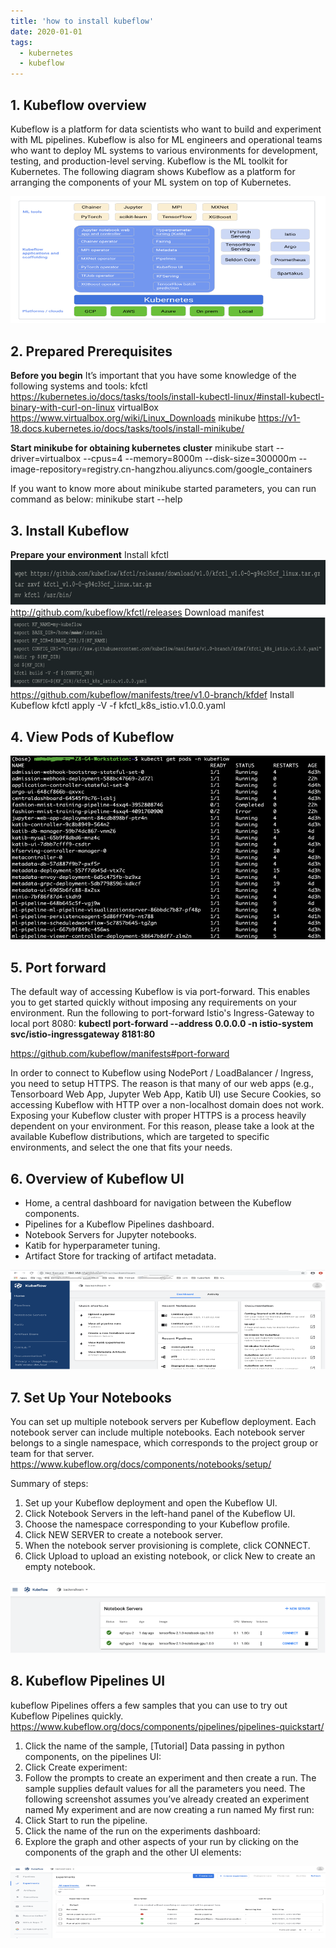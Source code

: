 ```yaml
---
title: 'how to install kubeflow'
date: 2020-01-01
tags:
  - kubernetes
  - kubeflow
---
```

## 1. Kubeflow overview

Kubeflow is a platform for data scientists who want to build and experiment with ML pipelines. Kubeflow is also for ML engineers and operational teams who want to deploy ML systems to various environments for development, testing, and production-level serving. Kubeflow is the ML toolkit for Kubernetes. The following diagram shows Kubeflow as a platform for arranging the components of your ML system on top of Kubernetes.

![image-20210604150259299](../images/image-20210604150259299.png)

## 2. Prepared Prerequisites

**Before you begin**
It’s important that you have some knowledge of the following systems and tools:
kfctl 
https://kubernetes.io/docs/tasks/tools/install-kubectl-linux/#install-kubectl-binary-with-curl-on-linux
virtualBox
https://www.virtualbox.org/wiki/Linux_Downloads
minikube
https://v1-18.docs.kubernetes.io/docs/tasks/tools/install-minikube/

**Start minikube for obtaining kubernetes cluster**
minikube start --driver=virtualbox --cpus=4 --memory=8000m --disk-size=300000m --image-repository=registry.cn-hangzhou.aliyuncs.com/google_containers

If you want to know more about minikube started parameters, you can run command as below:
minikube start --help

## 3. Install Kubeflow

**Prepare your environment**
Install kfctl
![image-20210604150630411](../images/image-20210604150630411.png)
http://github.com/kubeflow/kfctl/releases
Download manifest
![image-20210604150707757](../images/image-20210604150707757.png)
https://github.com/kubeflow/manifests/tree/v1.0-branch/kfdef
Install Kubeflow
kfctl apply -V -f  kfctl_k8s_istio.v1.0.0.yaml

## 4. View Pods of Kubeflow

![image-20210604150819174](../images/image-20210604150819174.png)

## 5. Port forward

The default way of accessing Kubeflow is via port-forward. This enables you to get started quickly without imposing any requirements 
on your environment. Run the following to port-forward Istio's Ingress-Gateway to local port 8080:
**kubectl port-forward --address 0.0.0.0 -n istio-system svc/istio-ingressgateway 8181:80**

https://github.com/kubeflow/manifests#port-forward 

In order to connect to Kubeflow using NodePort / LoadBalancer / Ingress, you need to setup HTTPS. The reason is that many of our web apps (e.g., Tensorboard Web App, Jupyter Web App, Katib UI) use Secure Cookies, so accessing Kubeflow with HTTP over a non-localhost domain does not work. Exposing your Kubeflow cluster with proper HTTPS is a process heavily dependent on your environment. For this reason, please take a look at the available Kubeflow distributions, which are targeted to specific environments, and select the one that fits your needs.

## 6. Overview of Kubeflow UI

- Home, a central dashboard for navigation between the Kubeflow components.
- Pipelines for a Kubeflow Pipelines dashboard.
- Notebook Servers for Jupyter notebooks.
- Katib for hyperparameter tuning.
- Artifact Store for tracking of artifact metadata.

![image-20210604151154436](../images/image-20210604151154436.png)

## 7. Set Up Your Notebooks

You can set up multiple notebook servers per Kubeflow deployment. Each notebook server can include multiple notebooks. Each notebook server belongs to a single namespace, which corresponds to the project group or team for that server.
https://www.kubeflow.org/docs/components/notebooks/setup/

Summary of steps:

1. Set up your Kubeflow deployment and open the Kubeflow UI.
2. Click Notebook Servers in the left-hand panel of the Kubeflow UI.
3. Choose the namespace corresponding to your Kubeflow profile.
4. Click NEW SERVER to create a notebook server.
5. When the notebook server provisioning is complete, click CONNECT.
6. Click Upload to upload an existing notebook, or click New to create an empty notebook.

![image-20210604151402149](../images/image-20210604151402149.png)

## 8. Kubeflow Pipelines UI

kubeflow Pipelines offers a few samples that you can use to try out Kubeflow Pipelines quickly.
https://www.kubeflow.org/docs/components/pipelines/pipelines-quickstart/

1. Click the name of the sample, [Tutorial] Data passing in python components, on the pipelines UI:
2. Click Create experiment: 
3. Follow the prompts to create an experiment and then create a run. The sample supplies default values for all the parameters you need. The following screenshot assumes you’ve already created an experiment named My experiment and are now creating a run named My first run:
4. Click Start to run the pipeline.
5. Click the name of the run on the experiments dashboard:
6. Explore the graph and other aspects of your run by clicking on the components of the graph and the other UI elements:

![image-20210604151630407](../images/image-20210604151630407.png)
